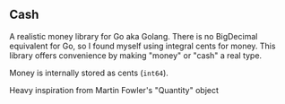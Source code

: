 ## Cash

A realistic money library for Go aka Golang. There is no BigDecimal equivalent for Go, so I found myself using integral cents for money. This library offers convenience by making "money" or "cash" a real type.

Money is internally stored as cents (`int64`).

Heavy inspiration from Martin Fowler's "Quantity" object